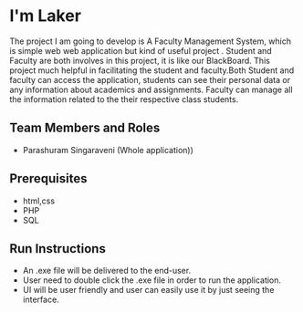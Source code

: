 # I'm Laker

The project I am going to develop is A Faculty Management System, which is simple web web application but kind of useful project .
Student and Faculty are both involves in this project, it is like our BlackBoard. This project much helpful in facilitating the  student and faculty.Both Student and faculty can access the application, students can see their personal data or any information about academics and assignments. Faculty can manage all the information related to the their respective class students. 

## Team Members and Roles

* Parashuram Singaraveni (Whole application))

## Prerequisites
* html,css
* PHP
* SQL
## Run Instructions
* An .exe file will be delivered to the end-user.
* User need to double click the .exe file in order to run the application.
* UI will be user friendly and user can easily use it by just seeing the interface.